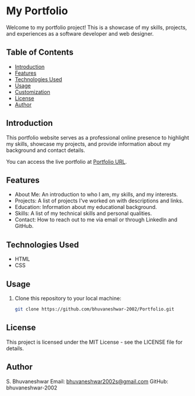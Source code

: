 # My Portfolio

Welcome to my portfolio project! This is a showcase of my skills, projects, and experiences as a software developer and web designer.

## Table of Contents

- [Introduction](#introduction)
- [Features](#features)
- [Technologies Used](#technologies-used)
- [Usage](#usage)
- [Customization](#customization)
- [License](#license)
- [Author](#author)

## Introduction

This portfolio website serves as a professional online presence to highlight my skills, showcase my projects, and provide information about my background and contact details.

You can access the live portfolio at [Portfolio URL](https://www.example.com).

## Features

- About Me: An introduction to who I am, my skills, and my interests.
- Projects: A list of projects I've worked on with descriptions and links.
- Education: Information about my educational background.
- Skills: A list of my technical skills and personal qualities.
- Contact: How to reach out to me via email or through LinkedIn and GitHub.

## Technologies Used

- HTML
- CSS

## Usage

1. Clone this repository to your local machine:

   ```bash
   git clone https://github.com/bhuvaneshwar-2002/Portfolio.git

## License
This project is licensed under the MIT License - see the LICENSE file for details.

## Author
S. Bhuvaneshwar
Email: bhuvaneshwar2002s@gmail.com
GitHub: bhuvaneshwar-2002
